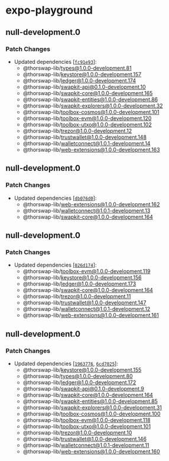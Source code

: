 # expo-playground

## null-development.0

### Patch Changes

- Updated dependencies [[`fc91e93`](https://github.com/thorswap/SwapKit/commit/fc91e93d5d9ceb6b92e0ce645ed308783067eae0)]:
  - @thorswap-lib/types@1.0.0-development.81
  - @thorswap-lib/keystore@1.0.0-development.157
  - @thorswap-lib/ledger@1.0.0-development.174
  - @thorswap-lib/swapkit-api@0.1.0-development.10
  - @thorswap-lib/swapkit-core@1.0.0-development.165
  - @thorswap-lib/swapkit-entities@1.0.0-development.86
  - @thorswap-lib/swapkit-explorers@1.0.0-development.32
  - @thorswap-lib/toolbox-cosmos@1.0.0-development.101
  - @thorswap-lib/toolbox-evm@1.0.0-development.120
  - @thorswap-lib/toolbox-utxo@1.0.0-development.102
  - @thorswap-lib/trezor@1.0.0-development.12
  - @thorswap-lib/trustwallet@1.0.0-development.148
  - @thorswap-lib/walletconnect@1.0.1-development.14
  - @thorswap-lib/web-extensions@1.0.0-development.163

## null-development.0

### Patch Changes

- Updated dependencies [[`db076d0`](https://github.com/thorswap/SwapKit/commit/db076d07cab5d9a12734174130b329224ff29263)]:
  - @thorswap-lib/web-extensions@1.0.0-development.162
  - @thorswap-lib/walletconnect@1.0.1-development.13
  - @thorswap-lib/swapkit-core@1.0.0-development.164

## null-development.0

### Patch Changes

- Updated dependencies [[`026d174`](https://github.com/thorswap/SwapKit/commit/026d174dfc9472cf9334106c2d4575df200cb672)]:
  - @thorswap-lib/toolbox-evm@1.0.0-development.119
  - @thorswap-lib/keystore@1.0.0-development.156
  - @thorswap-lib/ledger@1.0.0-development.173
  - @thorswap-lib/swapkit-core@1.0.0-development.164
  - @thorswap-lib/trezor@1.0.0-development.11
  - @thorswap-lib/trustwallet@1.0.0-development.147
  - @thorswap-lib/walletconnect@1.0.1-development.12
  - @thorswap-lib/web-extensions@1.0.0-development.161

## null-development.0

### Patch Changes

- Updated dependencies [[`1963776`](https://github.com/thorswap/SwapKit/commit/1963776b24fb2e45a5ef86b54868e51cbc6e311a), [`6cd7025`](https://github.com/thorswap/SwapKit/commit/6cd70256164568fb96b4397f027340a874d76ddc)]:
  - @thorswap-lib/keystore@1.0.0-development.155
  - @thorswap-lib/types@1.0.0-development.80
  - @thorswap-lib/ledger@1.0.0-development.172
  - @thorswap-lib/swapkit-api@0.1.0-development.9
  - @thorswap-lib/swapkit-core@1.0.0-development.164
  - @thorswap-lib/swapkit-entities@1.0.0-development.85
  - @thorswap-lib/swapkit-explorers@1.0.0-development.31
  - @thorswap-lib/toolbox-cosmos@1.0.0-development.100
  - @thorswap-lib/toolbox-evm@1.0.0-development.118
  - @thorswap-lib/toolbox-utxo@1.0.0-development.101
  - @thorswap-lib/trezor@1.0.0-development.10
  - @thorswap-lib/trustwallet@1.0.0-development.146
  - @thorswap-lib/walletconnect@1.0.1-development.11
  - @thorswap-lib/web-extensions@1.0.0-development.160

